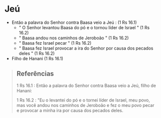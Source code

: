 # Jeú
- Então a palavra do Senhor contra Baasa veio a Jeú : (1 Rs 16.1)
  - " O Senhor levantou Baasa do pó e o tornou líder de Israel " (1 Rs 16.2)
  - " Baasa andou nos caminhos de Jeroboão " (1 Rs 16.2)
  - " Baasa fez Israel pecar " (1 Rs 16.2)
  - " Baasa fez Israel provocar a ira do Senhor por causa dos pecados deles " (1 Rs 16.2)
- Filho de Hanani (1 Rs 16.1)

> ## Referências
> 1 Rs 16.1 : Então a palavra do Senhor contra Baasa veio a Jeú, filho de Hanani:
>
> 1 Rs 16.2 : "Eu o levantei do pó e o tornei líder de Israel, meu povo, mas você andou nos caminhos de Jeroboão e fez o meu povo pecar e provocar a minha ira por causa dos pecados deles.